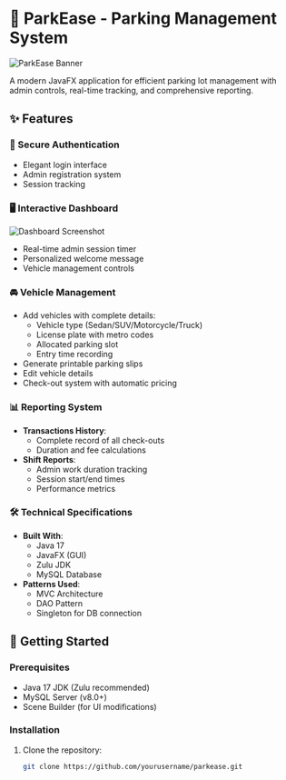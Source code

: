 # 🚗 ParkEase - Parking Management System

![ParkEase Banner](<img width="949" height="348" alt="image" src="https://github.com/user-attachments/assets/cd51e8f7-b3a7-4594-9eaa-2f2af0f3dfd9" />
)

A modern JavaFX application for efficient parking lot management with admin controls, real-time tracking, and comprehensive reporting.

## ✨ Features

### 🔐 Secure Authentication
- Elegant login interface
- Admin registration system
- Session tracking

### 🖥️ Interactive Dashboard
![Dashboard Screenshot](https://via.placeholder.com/600x400?text=ParkEase+Dashboard)
- Real-time admin session timer
- Personalized welcome message
- Vehicle management controls

### 🚘 Vehicle Management
- Add vehicles with complete details:
  - Vehicle type (Sedan/SUV/Motorcycle/Truck)
  - License plate with metro codes
  - Allocated parking slot
  - Entry time recording
- Generate printable parking slips
- Edit vehicle details
- Check-out system with automatic pricing

### 📊 Reporting System
- **Transactions History**:
  - Complete record of all check-outs
  - Duration and fee calculations
- **Shift Reports**:
  - Admin work duration tracking
  - Session start/end times
  - Performance metrics

### 🛠️ Technical Specifications
- **Built With**:
  - Java 17
  - JavaFX (GUI)
  - Zulu JDK
  - MySQL Database
- **Patterns Used**:
  - MVC Architecture
  - DAO Pattern
  - Singleton for DB connection

## 🚀 Getting Started

### Prerequisites
- Java 17 JDK (Zulu recommended)
- MySQL Server (v8.0+)
- Scene Builder (for UI modifications)

### Installation
1. Clone the repository:
   ```bash
   git clone https://github.com/yourusername/parkease.git
